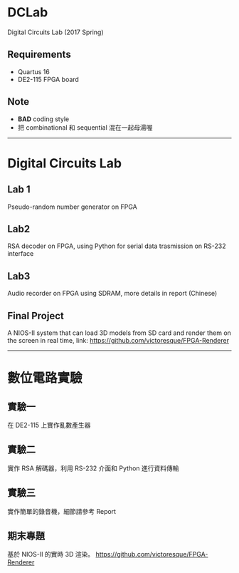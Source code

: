 # DCLab
Digital Circuits Lab (2017 Spring)

## Requirements
* Quartus 16
* DE2-115 FPGA board

## Note
* **BAD** coding style
* 把 combinational 和 sequential 混在一起母湯喔

---
# Digital Circuits Lab

## Lab 1
Pseudo-random number generator on FPGA

## Lab2
RSA decoder on FPGA, using Python for serial data trasmission on RS-232 interface

## Lab3
Audio recorder on FPGA using SDRAM, more details in report (Chinese)

## Final Project
A NIOS-II system that can load 3D models from SD card and render them on the screen in real time, link:
https://github.com/victoresque/FPGA-Renderer

---
# 數位電路實驗

## 實驗一
在 DE2-115 上實作亂數產生器

## 實驗二
實作 RSA 解碼器，利用 RS-232 介面和 Python 進行資料傳輸

## 實驗三
實作簡單的錄音機，細節請參考 Report

## 期末專題
基於 NIOS-II 的實時 3D 渲染。
https://github.com/victoresque/FPGA-Renderer
